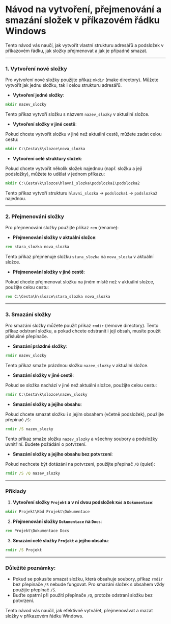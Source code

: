# Návod na vytvoření, přejmenování a smazání složek v příkazovém řádku Windows

Tento návod vás naučí, jak vytvořit vlastní strukturu adresářů a podsložek v příkazovém řádku, jak složky přejmenovat a jak je případně smazat.

---

### 1. Vytvoření nové složky

Pro vytvoření nové složky použijte příkaz `mkdir` (make directory). Můžete vytvořit jak jednu složku, tak i celou strukturu adresářů.

- **Vytvoření jedné složky**:

```cmd
mkdir nazev_slozky
```

Tento příkaz vytvoří složku s názvem `nazev_slozky` v aktuální složce.

- **Vytvoření složky v jiné cestě**:

Pokud chcete vytvořit složku v jiné než aktuální cestě, můžete zadat celou cestu:

```cmd
mkdir C:\Cesta\k\slozce\nova_slozka
```

- **Vytvoření celé struktury složek**:

Pokud chcete vytvořit několik složek najednou (např. složku a její podsložky), můžete to udělat v jednom příkazu:

```cmd
mkdir C:\Cesta\k\slozce\hlavni_slozka\podslozka1\podslozka2
```

Tento příkaz vytvoří strukturu `hlavni_slozka` -> `podslozka1` -> `podslozka2` najednou.

---

### 2. Přejmenování složky

Pro přejmenování složky použijte příkaz `ren` (rename):

- **Přejmenování složky v aktuální složce**:

```cmd
ren stara_slozka nova_slozka
```

Tento příkaz přejmenuje složku `stara_slozka` na `nova_slozka` v aktuální složce.

- **Přejmenování složky v jiné cestě**:

Pokud chcete přejmenovat složku na jiném místě než v aktuální složce, použijte celou cestu:

```cmd
ren C:\Cesta\k\slozce\stara_slozka nova_slozka
```

---

### 3. Smazání složky

Pro smazání složky můžete použít příkaz `rmdir` (remove directory). Tento příkaz odstraní složku, a pokud chcete odstranit i její obsah, musíte použít příslušné přepínače.

- **Smazání prázdné složky**:

```cmd
rmdir nazev_slozky
```

Tento příkaz smaže prázdnou složku `nazev_slozky` v aktuální složce.

- **Smazání složky v jiné cestě**:

Pokud se složka nachází v jiné než aktuální složce, použijte celou cestu:

```cmd
rmdir C:\Cesta\k\slozce\nazev_slozky
```

- **Smazání složky a jejího obsahu**:

Pokud chcete smazat složku i s jejím obsahem (včetně podsložek), použijte přepínač `/S`:

```cmd
rmdir /S nazev_slozky
```

Tento příkaz smaže složku `nazev_slozky` a všechny soubory a podsložky uvnitř ní. Budete požádáni o potvrzení.

- **Smazání složky a jejího obsahu bez potvrzení**:

Pokud nechcete být dotázáni na potvrzení, použijte přepínač `/Q` (quiet):

```cmd
rmdir /S /Q nazev_slozky
```

---

### Příklady

1. **Vytvoření složky `Projekt` a v ní dvou podsložek `Kód` a `Dokumentace`**:

```cmd
mkdir Projekt\Kód Projekt\Dokumentace
```

2. **Přejmenování složky `Dokumentace` na `Docs`**:

```cmd
ren Projekt\Dokumentace Docs
```

3. **Smazání celé složky `Projekt` a jejího obsahu**:

```cmd
rmdir /S Projekt
```

---

### Důležité poznámky:
- Pokud se pokusíte smazat složku, která obsahuje soubory, příkaz `rmdir` bez přepínače `/S` nebude fungovat. Pro smazání složek s obsahem vždy použijte přepínač `/S`.
- Buďte opatrní při použití přepínače `/Q`, protože odstraní složku bez potvrzení.

Tento návod vás naučil, jak efektivně vytvářet, přejmenovávat a mazat složky v příkazovém řádku Windows.